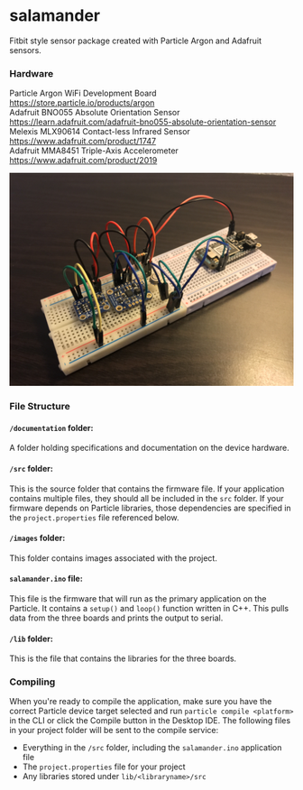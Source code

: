 # salamander

Fitbit style sensor package created with Particle Argon and Adafruit sensors.

### Hardware

Particle Argon WiFi Development Board https://store.particle.io/products/argon  
Adafruit BNO055 Absolute Orientation Sensor https://learn.adafruit.com/adafruit-bno055-absolute-orientation-sensor  
Melexis MLX90614 Contact-less Infrared Sensor https://www.adafruit.com/product/1747  
Adafruit MMA8451 Triple-Axis Accelerometer https://www.adafruit.com/product/2019  


![salamander prototype](https://github.com/peterhall71/salamander/blob/master/images/salamander_prototype.JPG?raw=true)


### File Structure

#### ```/documentation``` folder:  
A folder holding specifications and documentation on the device hardware.

#### ```/src``` folder:  
This is the source folder that contains the firmware file. If your application contains multiple files, they should all be included in the `src` folder. If your firmware depends on Particle libraries, those dependencies are specified in the `project.properties` file referenced below.

#### ```/images``` folder:  
This folder contains images associated with the project.

#### ```salamander.ino``` file:
This file is the firmware that will run as the primary application on the Particle. It contains a `setup()` and `loop()` function written in C++. This pulls data from the three boards and prints the output to serial.

#### ```/lib``` folder:  
This is the file that contains the libraries for the three boards.

### Compiling

When you're ready to compile the application, make sure you have the correct Particle device target selected and run `particle compile <platform>` in the CLI or click the Compile button in the Desktop IDE. The following files in your project folder will be sent to the compile service:

- Everything in the `/src` folder, including the `salamander.ino` application file
- The `project.properties` file for your project
- Any libraries stored under `lib/<libraryname>/src`
